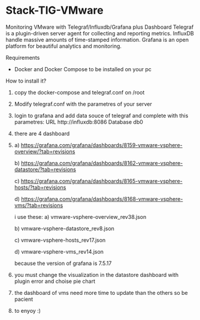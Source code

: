 # Stack-TIG-VMware
Monitoring VMware with Telegraf/Influxdb/Grafana plus Dashboard
Telegraf is a plugin-driven server agent for collecting and reporting metrics.
InfluxDB handle massive amounts of time-stamped information.
Grafana is an open platform for beautiful analytics and monitoring.

Requirements
* Docker and Docker Compose
to be installed on your pc

How to install it?

1) copy the docker-compose and telegraf.conf on /root
2) Modify telegraf.conf with the parametres of your server
3) login to grafana and add data souce of telegraf and complete with this parametres:
   URL http://influxdb:8086 
   Database db0
4) there are 4 dashboard
5) 
   a) https://grafana.com/grafana/dashboards/8159-vmware-vsphere-overview/?tab=revisions
   
   b) https://grafana.com/grafana/dashboards/8162-vmware-vsphere-datastore/?tab=revisions
   
   c) https://grafana.com/grafana/dashboards/8165-vmware-vsphere-hosts/?tab=revisions
   
   d) https://grafana.com/grafana/dashboards/8168-vmware-vsphere-vms/?tab=revisions
   
   
    i use these: 
    a) vmware-vsphere-overview_rev38.json
    
    b) vmware-vsphere-datastore_rev8.json
    
    c) vmware-vsphere-hosts_rev17.json
    
    d) vmware-vsphere-vms_rev14.json               
                     
   because the version of grafana is 7.5.17
5) you must change the visualization in the datastore dashboard with plugin error and choise pie chart 
6) the dashboard of vms need more time to update than the others so be pacient
7) to enyoy :)
   

